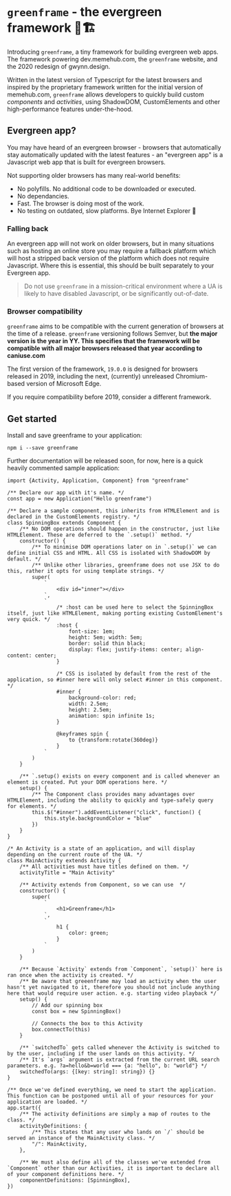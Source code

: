 #  `greenframe` - the evergreen framework 🌳🏗

Introducing `greenframe`, a tiny framework for building evergreen web apps. The framework powering dev.memehub.com, the `greenframe` website, and the 2020 redesign of gwynn.design. 

Written in the latest version of Typescript for the latest browsers and inspired by the proprietary framework written for the initial version of memehub.com, `greenframe` allows developers to quickly build custom *components* and *activities*, using ShadowDOM, CustomElements and other high-performance features under-the-hood.

## Evergreen app?

You may have heard of  an evergreen browser - browsers that automatically stay automatically updated with the latest features - an "evergreen app" is a Javascript web app that is built for evergreen browsers.

Not supporting older browsers has many real-world benefits:
* No polyfills. No additional code to be downloaded or executed.
* No dependancies.
* Fast. The browser is doing most of the work.
* No testing on outdated, slow platforms. Bye Internet Explorer 👋

### Falling back

An evergreen app will not work on older browsers, but in many situations such as hosting an online store you may require a fallback platform which will host a stripped back version of the platform which does not require Javascript. Where this is essential, this should be built separately to your Evergreen app.

> Do not use `greenframe` in a mission-critical environment where a UA is likely to have disabled Javascript, or be significantly out-of-date.

### Browser compatibility

`greenframe` aims to be compatible with the current generation of browsers at the time of a release. `greenframe` versioning follows Semver, but **the major version is the year in YY. This specifies that the framework will be compatible with all major browsers released that year according to caniuse.com**

The first version of the framework, `19.0.0` is designed for browsers released in 2019, including the next, (currently) unreleased Chromium-based version of Microsoft Edge.

If you require compatibility before 2019, consider a different framework.

## Get started

Install and save greenframe to your application:

`npm i --save greenframe`

Further documentation will be released soon, for now, here is a quick heavily commented sample application:

```
import {Activity, Application, Component} from "greenframe"

/** Declare our app with it's name. */
const app = new Application("Hello greenframe")

/** Declare a sample component, this inherits from HTMLElement and is declared in the CustomElements registry. */
class SpinningBox extends Component {
	/** No DOM operations should happen in the constructor, just like HTMLElement. These are deferred to the `.setup()` method. */
	constructor() {
		/** To minimise DOM operations later on in `.setup()` we can define initial CSS and HTML. All CSS is isolated with ShadowDOM by default. */
		/** Unlike other libraries, greenframe does not use JSX to do this, rather it opts for using template strings. */
		super(
			`
				<div id="inner"></div>
			`,
			`
				/* :host can be used here to select the SpinningBox itself, just like HTMLElement, making porting existing CustomElement's very quick. */
				:host {
					font-size: 1em;
					height: 5em; width: 5em;
					border: solid thin black;
					display: flex; justify-items: center; align-content: center;
				}

				/* CSS is isolated by default from the rest of the application, so #inner here will only select #inner in this component. */
				#inner {
					background-color: red;
					width: 2.5em;
					height: 2.5em;
					animation: spin infinite 1s;
				}

				@keyframes spin {
					to {transform:rotate(360deg)}
				}
			`
		)
	}

	/** `.setup() exists on every component and is called whenever an element is created. Put your DOM operations here. */
	setup() {
		/** The Component class provides many advantages over HTMLElement, including the ability to quickly and type-safely query for elements. */
		this.$("#inner").addEventListener("click", function() {
			this.style.backgroundColor = "blue"
		})
	}
}

/* An Activity is a state of an application, and will display depending on the current route of the UA. */
class MainActivity extends Activity {
	/** All activities must have titles defined on them. */
	activityTitle = "Main Activity"

	/** Activity extends from Component, so we can use  */
	constructor() {
		super(
			`
				<h1>Greenframe</h1>
			`,
			`
				h1 {
					color: green;
				}
			`
		)
	}

	/** Because `Activity` extends from `Component`, `setup()` here is ran once when the activity is created. */
	/** Be aware that greeenframe may load an activity when the user hasn't yet navigated to it, therefore you should not include anything here that would require user action. e.g. starting video playback */
	setup() {
		// Add our spinning box
		const box = new SpinningBox()

		// Connects the box to this Activity
		box.connectTo(this)
	}

	/** `switchedTo` gets called whenever the Activity is switched to by the user, including if the user lands on this activity. */
	/** It's `args` argument is extracted from the current URL search parameters. e.g. ?a=hello&b=world === {a: "hello", b: "world"} */
	switchedTo(args: {[key: string]: string}) {}
}

/** Once we've defined everything, we need to start the application. This function can be postponed until all of your resources for your application are loaded. */
app.start({
	/** The activity definitions are simply a map of routes to the class. */
	activityDefinitions: {
		/** This states that any user who lands on `/` should be served an instance of the MainActivity class. */
		"/": MainActivity,
	},

	/** We must also define all of the classes we've extended from `Component` other than our Activities, it is important to declare all of your component definitions here. */
	componentDefinitions: [SpinningBox],
})


```